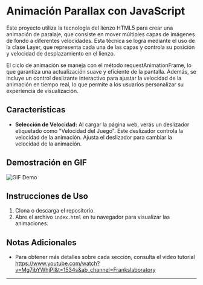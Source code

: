 # Animación Parallax con JavaScript

Este proyecto utiliza la tecnología del lienzo HTML5 para crear una animación de paralaje, que consiste en mover múltiples capas de imágenes de fondo a diferentes velocidades. Esta técnica se logra mediante el uso de la clase Layer, que representa cada una de las capas y controla su posición y velocidad de desplazamiento en el lienzo.

El ciclo de animación se maneja con el método requestAnimationFrame, lo que garantiza una actualización suave y eficiente de la pantalla. Además, se incluye un control deslizante interactivo para ajustar la velocidad de la animación en tiempo real, lo que permite a los usuarios personalizar su experiencia de visualización.

## Características

- **Selección de Velocidad:** Al cargar la página web, verás un deslizador etiquetado como "Velocidad del Juego". Este deslizador controla la velocidad de la animación. Ajusta el deslizador para cambiar la velocidad de la animación.

## Demostración en GIF

![GIF Demo](animation_parallax.gif)

## Instrucciones de Uso

1. Clona o descarga el repositorio.
2. Abre el archivo `index.html` en tu navegador para visualizar las animaciones.

## Notas Adicionales

- Para obtener más detalles sobre cada sección, consulta el video tutorial https://www.youtube.com/watch?v=Mg7ibYWhjPI&t=1534s&ab_channel=Frankslaboratory

---
